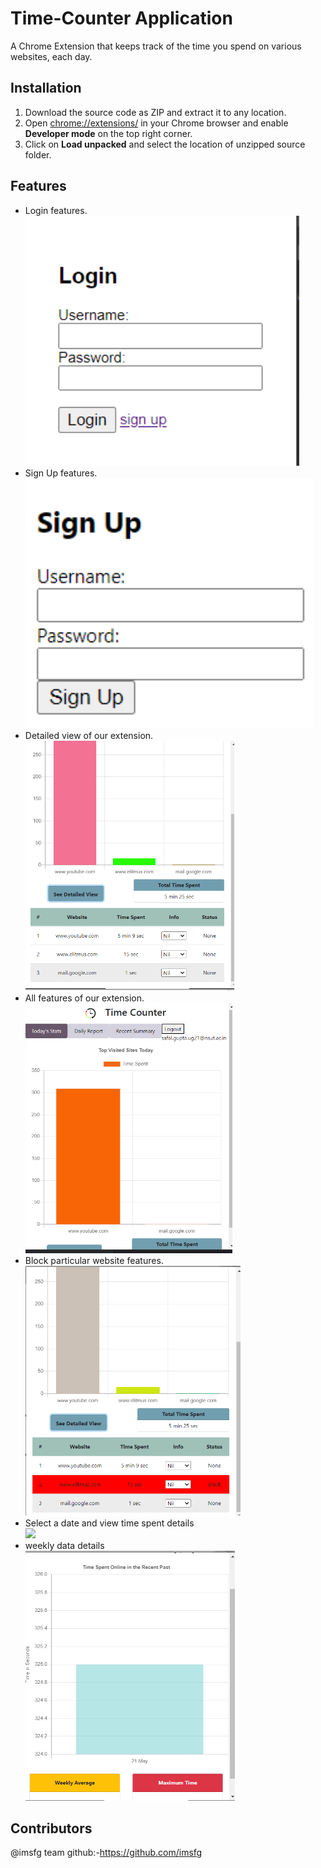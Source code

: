 # Time-Counter Application

A Chrome Extension that keeps track of the time you spend on various websites, each day.

## Installation
1. Download the source code as ZIP and extract it to any location.
2. Open [chrome://extensions/](chrome://extensions/) in your Chrome browser and enable **Developer mode** on the top right corner.
3. Click on **Load unpacked** and select the location of unzipped source folder.

## Features 
* Login features. <br> <img src= "/images/login.png" height = "400">
* Sign Up features. <br> <img src= "/images/signup.png" height = "400">
* Detailed view of our extension. <br> <img src= "/images/Details-view.png" height = "400">
* All features of our extension. <br> <img src= "/images/all-fetures.png" height = "400">
* Block particular website features. <br> <img src= "/images/block-features.png" height = "400">
* Select a date and view time spent details <br> <img src = "/images/on-selectDate.png" height = "400">
* weekly data details <br> <img src = "/images/weekly-data.png" height = "400">


## Contributors
@imsfg team github:-https://github.com/imsfg
